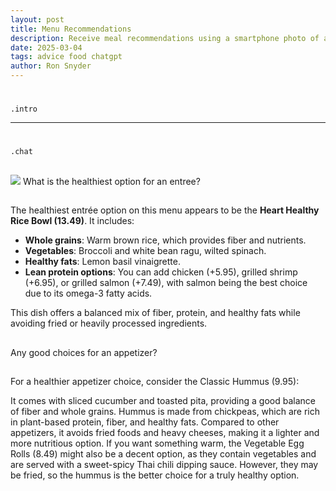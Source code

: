```yaml
---
layout: post
title: Menu Recommendations
description: Receive meal recommendations using a smartphone photo of a restaurant menu. 
date: 2025-03-04
tags: advice food chatgpt
author: Ron Snyder
---
```


#
`.intro`

---

#
`.chat`

##

![](/chats/photos/menu.jpg)
What is the healthiest option for an entree?

##

The healthiest entrée option on this menu appears to be the **Heart Healthy Rice Bowl (13.49)**. It includes:
- **Whole grains**: Warm brown rice, which provides fiber and nutrients.
- **Vegetables**: Broccoli and white bean ragu, wilted spinach.
- **Healthy fats**: Lemon basil vinaigrette.
- **Lean protein options**: You can add chicken (+5.95), grilled shrimp (+6.95), or grilled salmon (+7.49), with salmon being the best choice due to its omega-3 fatty acids.

This dish offers a balanced mix of fiber, protein, and healthy fats while avoiding fried or heavily processed ingredients.

##

Any good choices for an appetizer?

##

For a healthier appetizer choice, consider the Classic Hummus (9.95):

It comes with sliced cucumber and toasted pita, providing a good balance of fiber and whole grains.
Hummus is made from chickpeas, which are rich in plant-based protein, fiber, and healthy fats.
Compared to other appetizers, it avoids fried foods and heavy cheeses, making it a lighter and more nutritious option.
If you want something warm, the Vegetable Egg Rolls (8.49) might also be a decent option, as they contain vegetables and are served with a sweet-spicy Thai chili dipping sauce. However, they may be fried, so the hummus is the better choice for a truly healthy option.
